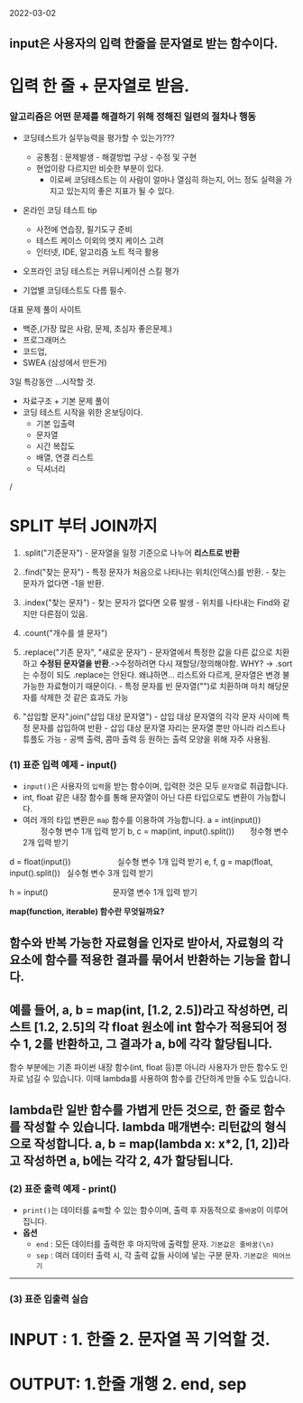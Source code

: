 2022-03-02
## input은 사용자의 입력 한줄을 문자열로 받는 함수이다. 
# 입력 한 줄 + 문자열로 받음.


### 알고리즘은 어떤 **문제를 해결**하기 위해 정해진 일련의 절차나 행동

- 코딩테스트가 실무능력을 평가할 수 있는가???
  - 공통점 : 문제발생 - 해결방법 구상 - 수정 및 구현
  - 현업이랑 다르지만 비슷한 부분이 있다. 
    - 이로써 코딩테스트는 이 사람이 얼마나 열심히 하는지, 어느 정도 실력을 가지고 있는지의 좋은 지표가 될 수 있다. 
- 온라인 코딩 테스트 tip
  - 사전에 연습장, 필기도구 준비
  - 테스트 케이스 이외의 엣지 케이스 고려
  - 인터넷, IDE, 알고리즘 노트 적극 활용

- 오프라인 코딩 테스트는 커뮤니케이션 스킬 평가
- 기업별 코딩테스트도 다름 필수. 



대표 문제 풀이 사이트 

- 백준,(가장 많은 사람, 문제, 초심자 좋은문제.)
- 프로그래머스
- 코드업,
- SWEA (삼성에서 만든거)



3일 특강동안 ...시작할 것. 

- 자료구조 + 기본 문제 풀이 
- 코딩 테스트 시작을 위한 온보딩이다. 
  - 기본 입출력
  - 문자열
  - 시간 복잡도
  - 배열, 연결 리스트
  - 딕셔너리

/
# SPLIT 부터 JOIN까지 

  1) .split("기준문자")
    - 문자열을 일정 기준으로 나누어 **리스트로 반환**
  2) .find("찾는 문자")
    - 특정 문자가 처음으로 나타나는 위치(인덱스)를 반환. 
    - 찾는 문자가 없다면 -1을 반환.

  3) .index("찾는 문자")
    - 찾는 문자가 없다면 오류 발생
    - 위치를 나타내는 Find와 같지만 다른점이 있음. 

  4) .count("개수를 셀 문자")

  5) .replace("기존 문자", "새로운 문자")
    - 문자열에서 특정한 값을 다른 값으로 치환하고 **수정된 문자열을 반환**.->수정하려면 다시 재할당/정의해야함.
    WHY? 
     -> .sort는 수정이 되도 .replace는 안된다. 
     왜냐하면... 리스트와 다르게, 문자열은 변경 불가능한 자료형이기 때문이다. 
    - 특정 문자를 빈 문자열("")로 치환하며 마치 해당문자를 삭제한 것 같은 효과도 가능

  6) "삽입할 문자".join("삽입 대상 문자열")
    - 삽입 대상 문자열의 각각 문자 사이에 특정 문자를 삽입하여 반환
    - 삽입 대상 문자열 자리는 문자열 뿐만 아니라 리스트나 튜플도 가능
    - 공백 출력, 콤마 출력 등 원하는 출력 모양을 위해 자주 사용됨.

### (1) 표준 입력 예제 - input()

- `input()`은 사용자의 `입력`을 받는 함수이며, 입력한 것은 모두 `문자열`로 취급합니다.
- int, float 같은 내장 함수를 통해 문자열이 아닌 다른 타입으로도 변환이 가능합니다.
- 여러 개의 타입 변환은 `map` 함수를 이용하여 가능합니다.
a = int(input())                        정수형 변수 1개 입력 받기
b, c = map(int, input().split())        정수형 변수 2개 입력 받기

d = float(input())                      실수형 변수 1개 입력 받기
e, f, g = map(float, input().split())   실수형 변수 3개 입력 받기

h = input()                             문자열 변수 1개 입력 받기        

**map(function, iterable) 함수란 무엇일까요?**

함수와 반복 가능한 자료형을 인자로 받아서, 자료형의 각 요소에 함수를 적용한 결과를 묶어서 반환하는 기능을 합니다.
- 
예를 들어,
a, b = map(int, [1.2, 2.5])라고 작성하면, 리스트 [1.2, 2.5]의 각 float 원소에
int 함수가 적용되어 정수 1, 2를 반환하고, 그 결과가 a, b에 각각 할당됩니다.
-----------------------------------------------
함수 부분에는 기존 파이썬 내장 함수(int, float 등)뿐 아니라 사용자가 만든 함수도 인자로 넘길 수 있습니다. 이때 lambda를 사용하여 함수를 간단하게 만들 수도 있습니다.

lambda란 일반 함수를 가볍게 만든 것으로, 한 줄로 함수를 작성할 수 있습니다.
lambda 매개변수: 리턴값의 형식으로 작성합니다.
a, b = map(lambda x: x*2, [1, 2])라고 작성하면 a, b에는 각각 2, 4가 할당됩니다.
----------------------------------------------

### (2) 표준 출력 예제 - print()

- `print()`는 데이터를 `출력`할 수 있는 함수이며, 출력 후 자동적으로 `줄바꿈`이 이루어집니다.
- **옵션**
    - `end` : 모든 데이터를 출력한 후 마지막에 출력할 문자. `기본값은 줄바꿈(\n)`
    - `sep` : 여러 데이터 출력 시, 각 출력 값들 사이에 넣는 구분 문자. `기본값은 띄어쓰기`


 -------------------------- 

### (3) 표준 입출력 실습

# INPUT : 1. 한줄 2. 문자열 꼭 기억할 것. 
# OUTPUT: 1.한줄 개행 2. end, sep 



